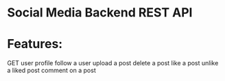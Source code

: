 ﻿# Social Media Backend REST API 
# Features:
  GET  user profile 
  follow a user 
  upload a post 
  delete a post 
  like a post 
  unlike a liked post
  comment on a post
